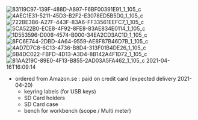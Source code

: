 ![83119C97-139F-488D-A897-F6BF00391E91_1_105_c](https://user-images.githubusercontent.com/18327771/116100241-077b3480-a6ad-11eb-8168-b1709cdb80cc.jpeg)
![4AEC1E31-5211-45D3-B2F2-E3078ED5B5D0_1_105_c](https://user-images.githubusercontent.com/18327771/116100259-0944f800-a6ad-11eb-99fd-aa8ec1943fa0.jpeg)
![722BE3B6-A27F-443F-83A6-FF33561EEFC7_1_105_c](https://user-images.githubusercontent.com/18327771/116100263-0a762500-a6ad-11eb-8831-0becd034121f.jpeg)
![5CA522B0-ECE8-4F92-8FE8-83AE834E0114_1_105_c](https://user-images.githubusercontent.com/18327771/116100266-0b0ebb80-a6ad-11eb-9a11-2b0f5eb2c791.jpeg)
![1D553596-D006-4574-B000-34EA2CD3AC1D_1_105_c](https://user-images.githubusercontent.com/18327771/116100268-0ba75200-a6ad-11eb-9ff9-c7b9f872f7e5.jpeg)
![8FC6E744-2DBD-4A64-9559-AE8F87B46D7B_1_105_c](https://user-images.githubusercontent.com/18327771/116100271-0c3fe880-a6ad-11eb-82e5-c5675ffc905b.jpeg)
![4AD7D7C8-6C13-4736-B8D4-313F01B4DE26_1_105_c](https://user-images.githubusercontent.com/18327771/116100280-0e09ac00-a6ad-11eb-8891-2a9d7810b866.jpeg)
![6B4DC022-FBFD-4D13-A3D4-8B142A4F1D72_1_105_c](https://user-images.githubusercontent.com/18327771/116100285-0f3ad900-a6ad-11eb-86b8-ce14287a0d7b.jpeg)
![81AA219C-89E0-4F13-B855-2AD03A5FA462_1_105_c](https://user-images.githubusercontent.com/18327771/116100290-106c0600-a6ad-11eb-8c06-3794276c1046.jpeg)
2021-04-16T16:09:14
- ordered from Amazon.se : paid on credit card (expected delivery 2021-04-20)
  - keyring labels (for USB keys)
  - SD Card holders
  - SD Card case
  - bench for workbench (scope / Multi meter)
